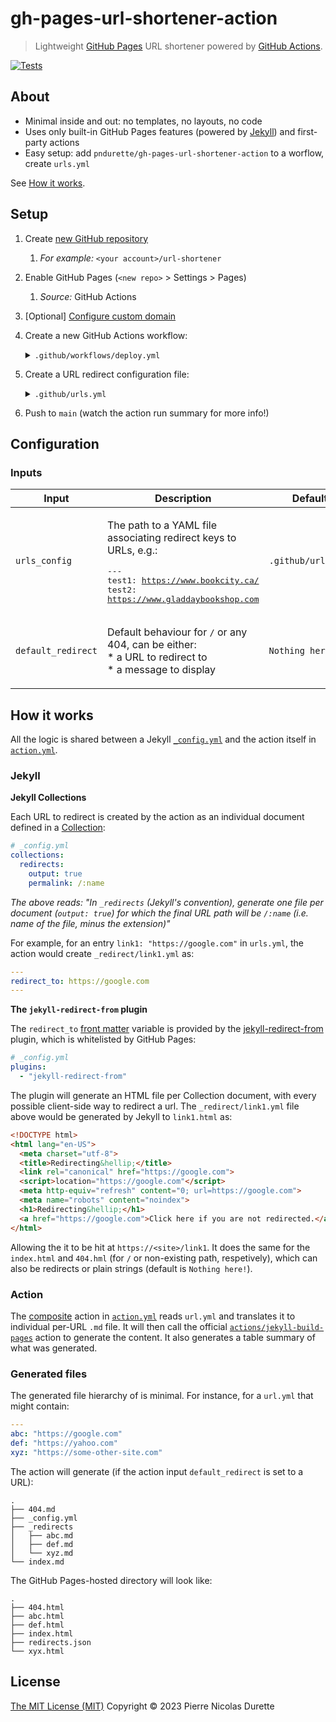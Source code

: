 # gh-pages-url-shortener-action
> Lightweight [GitHub Pages](https://docs.github.com/en/pages/getting-started-with-github-pages/about-github-pages) URL shortener powered by [GitHub Actions](https://docs.github.com/en/actions).

[![Tests](https://github.com/pndurette/gh-pages-url-shortener-action/actions/workflows/test.yml/badge.svg)](https://github.com/pndurette/gh-pages-url-shortener-action/actions/workflows/test.yml)

## About

* Minimal inside and out: no templates, no layouts, no code
* Uses only built-in GitHub Pages features (powered by [Jekyll](https://jekyllrb.com)) and first-party actions
* Easy setup: add  `pndurette/gh-pages-url-shortener-action` to a worflow, create `urls.yml`

See [How it works](#how-it-works).

## Setup

1. Create [new GitHub repository](https://github.com/new)
   1. *For example:* `<your account>/url-shortener`
2. Enable GitHub Pages (`<new repo>` > Settings > Pages)
   1. *Source:* GitHub Actions
3. [Optional] [Configure custom domain](https://docs.github.com/en/pages/configuring-a-custom-domain-for-your-github-pages-site/managing-a-custom-domain-for-your-github-pages-site)
4. Create a new GitHub Actions workflow:

   <details><summary><code>.github/workflows/deploy.yml</code></summary>
   <p>
   (This is GitHub's own [GitHub Pages Jekyll](https://github.com/actions/starter-workflows/blob/da484b4eb58a75ee389d1483a295b33c9774ea0f/pages/jekyll-gh-pages.yml) starter workflow with `actions/jekyll-build-page` swapped for this action).

   See [Configuration](#configuration) below for action inputs.

   ```yaml
   name: Deploy URL Shortener

   on:
   # Runs on pushes targeting the default branch
   push:
      branches: [main]

   # Allows you to run this workflow manually from the Actions tab
   workflow_dispatch:

   # Sets permissions of the GITHUB_TOKEN to allow deployment to GitHub Pages
   permissions:
   contents: read
   pages: write
   id-token: write

   # Allow one concurrent deployment
   concurrency:
   group: "pages"
   cancel-in-progress: true

   jobs:
   # Build job
   build:
      runs-on: ubuntu-latest
      steps:
         - name: Checkout
         uses: actions/checkout@v3
         - name: Setup Pages
         uses: actions/configure-pages@v3
         - name: Generate URL Shortener
         uses: pndurette/gh-pages-url-shortener-action@v1
         - name: Upload artifact
         uses: actions/upload-pages-artifact@v1

   # Deployment job
   deploy:
      environment:
         name: github-pages
         url: ${{ steps.deployment.outputs.page_url }}
      runs-on: ubuntu-latest
      needs: build
      steps:
         - name: Deploy to GitHub Pages
         id: deployment
         uses: actions/deploy-pages@v1
   ```

   </p>
   </details>


5. Create a URL redirect configuration file:

   <details><summary><code>.github/urls.yml</code></summary>
   <p>

   Each `<key>` will be the path redirecting to a url `<value>`. For example:

   ```yaml
   ---
   abc: "https://google.com"
   def: "https://yahoo.com"
   xyz: "https://some-other-site.com"
   ```

   Will generate the following links:

   * `http://<your site>/abc` will redirect to `https://google.com`
   * `http://<your site>/def` will redirect to `https://yahoo.com`
   * `http://<your site>/xyz` will redirect to `https://some-other-site.com`

   </p>
   </details>

6. Push to `main` (watch the action run summary for more info!)

## Configuration

<!--doc_begin-->
### Inputs
|Input|Description|Default|Required|
|-----|-----------|-------|:------:|
|`urls_config`|<p>The path to a YAML file associating redirect keys to URLs, e.g.:</p><pre>---<br />test1: https://www.bookcity.ca/<br />test2: https://www.gladdaybookshop.com<br /></pre>|`.github/urls.yml`|no|
|`default_redirect`|<p>Default behaviour for <code>/</code> or any 404, can be either:<br />* a URL to redirect to<br />* a message to display</p>|`Nothing here!`|no|

<!--doc_end-->

## How it works

All the logic is shared between a Jekyll [`_config.yml`](.github/_config.yml) and the action itself in [`action.yml`](action/yml).

### Jekyll

**Jekyll Collections**

Each URL to redirect is created by the action as an individual document defined in a [Collection](https://jekyllrb.com/docs/collections/):

```yaml
# _config.yml
collections:
  redirects:
    output: true
    permalink: /:name

```

*The above reads: "In `_redirects` (Jekyll's convention), generate one file per document (`output: true`) for which the final URL path will be `/:name` (i.e. name of the file, minus the extension)"*

For example, for an entry `link1: "https://google.com"` in `urls.yml`, the action would create `_redirect/link1.yml` as:

```yaml
---
redirect_to: https://google.com
---
```

**The `jekyll-redirect-from` plugin**

The `redirect_to`  [front matter](https://jekyllrb.com/docs/front-matter/) variable is provided by the [jekyll-redirect-from](https://github.com/jekyll/jekyll-redirect-from) plugin, which is whitelisted by GitHub Pages:

```yaml
# _config.yml
plugins:
  - "jekyll-redirect-from"
```

The plugin will generate an HTML file per Collection document, with every possible client-side way to redirect a url. The `_redirect/link1.yml` file above would be generated by Jekyll to `link1.html` as:

```html
<!DOCTYPE html>
<html lang="en-US">
  <meta charset="utf-8">
  <title>Redirecting&hellip;</title>
  <link rel="canonical" href="https://google.com">
  <script>location="https://google.com"</script>
  <meta http-equiv="refresh" content="0; url=https://google.com">
  <meta name="robots" content="noindex">
  <h1>Redirecting&hellip;</h1>
  <a href="https://google.com">Click here if you are not redirected.</a>
</html>
```

Allowing the it to be hit at `https://<site>/link1`. It does the same for the `index.html` and `404.hml` (for `/` or non-existing path, respetively), which can also be redirects or plain strings (default is `Nothing here!`).

### Action

The [composite](https://docs.github.com/en/actions/creating-actions/creating-a-composite-action) action in  [`action.yml`](action.yml)  reads `url.yml` and translates it to individual per-URL `.md` file. It will then call the official [`actions/jekyll-build-pages`](https://github.com/actions/jekyll-build-pages) action to generate the content. It also generates a table summary of what was generated.

### Generated files

The generated file hierarchy of is minimal. For instance, for a `url.yml` that might contain:

```yaml
---
abc: "https://google.com"
def: "https://yahoo.com"
xyz: "https://some-other-site.com"
```

The action will generate (if the action input `default_redirect` is set to a URL):

```
.
├── 404.md
├── _config.yml
├── _redirects
│   ├── abc.md
│   ├── def.md
│   └── xyz.md
└── index.md
```

The GitHub Pages-hosted directory will look like:

```
.
├── 404.html
├── abc.html
├── def.html
├── index.html
├── redirects.json
└── xyx.html
```

## License

[The MIT License (MIT)](LICENSE) Copyright © 2023 Pierre Nicolas Durette